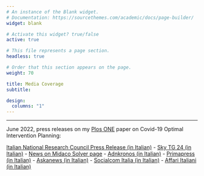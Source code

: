 ```yaml
---
# An instance of the Blank widget.
# Documentation: https://sourcethemes.com/academic/docs/page-builder/
widget: blank

# Activate this widget? true/false
active: true

# This file represents a page section.
headless: true

# Order that this section appears on the page.
weight: 70

title: Media Coverage
subtitle: 

design:
  columns: "1"
---
```

---

June 2022, press releases on my <a href="https://journals.plos.org/plosone/article?id=10.1371/journal.pone.0269830">Plos ONE</a> paper on Covid-19 Optimal Intervention Planning:

<a href="https://www.cnr.it/it/comunicato-stampa/11293/ottimizzare-le-vaccinazioni-durante-le-pandemie"> Italian National Research Council Press Release (in Italian)</a> - <a href="https://tg24.sky.it/salute-e-benessere/2022/08/01/pandemie-interventi-contrasto">Sky TG 24 (in Italian)</a> -
<a href="http://www.midaco-solver.com/index.php/component/content/article?id=240)">News on Midaco Solver page</a> - <a href="https://www.adnkronos.com/covid-e-poi-uno-strumento-per-gestire-future-pandemie_6VVbKxSb449PPoq5j4TRfN">Adnkronos (in Italian)</a> - <a href="http://www.primapress.it/tecnologia/salute-benessere/7-tech/salutebenessere/emergenza-pandemica-una-ricerca-italiana-stabilisce-i-modelli-d-intervento-per-contenere-la-diffusione.html">Primapress (in Italian)</a> - <a href="http://maeci.askanews.it/nT/index.php?u=586&c=5191&t=20220613">Askanews (in Italian)</a> - <a href="https://socialcomitalia.com/magazine/framework-per-lottimizzazione-della-logistica-vaccinale-in-situazioni-di-emergenza-pandemica/">Socialcom Italia (in Italian)</a> - <a href="https://www.affaritaliani.it/roma/gestire-le-pandemie-ora-si-puo-lo-strumento-per-ottimizzare-gli-interventi-801431.html">Affari Italiani (in Italian)</a> 









